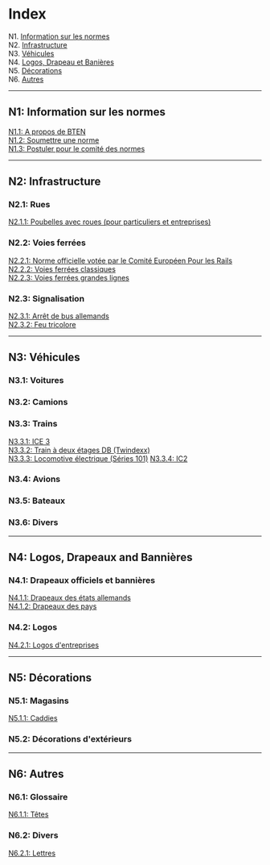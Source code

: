 # Index

N1. [Information sur les normes](#n1)  
N2. [Infrastructure](#n2)  
N3. [Véhicules](#n3)  
N4. [Logos, Drapeau et Banières](#n4)  
N5. [Décorations](#n5)  
N6. [Autres](#n6)

***

## N1: Information sur les normes

[N1.1: A propos de BTEN](/FR/N1/1)  
[N1.2: Soumettre une norme](/FR/N1/2)  
[N1.3: Postuler pour le comité des normes](/FR/N1/3)

***

## N2: Infrastructure
### N2.1: Rues
[N2.1.1: Poubelles avec roues (pour particuliers et entreprises)](/FR/N2/1/1)  
### N2.2: Voies ferrées
[N2.2.1: Norme officielle votée par le Comité Européen Pour les Rails](/FR/N2/2/1)   
[N2.2.2: Voies ferrées classiques](/FR/N2/2/2)    
[N2.2.3: Voies ferrées grandes lignes](/FR/N2/2/3)
### N2.3: Signalisation
[N2.3.1: Arrêt de bus allemands](/FR/N2/3/1)  
[N2.3.2: Feu tricolore](/FR/N2/3/2)

***

## N3: Véhicules
### N3.1: Voitures
### N3.2: Camions
### N3.3: Trains
[N3.3.1: ICE 3](/FR/N3/3/1)  
[N3.3.2: Train à deux étages DB (Twindexx)](/FR/N3/3/2)  
[N3.3.3: Locomotive électrique (Séries 101)](/FR/N3/3/3)
[N3.3.4: IC2 ](/FR/N3/3/4)
### N3.4: Avions
### N3.5: Bateaux
### N3.6: Divers

***

## N4: Logos, Drapeaux and Bannières
### N4.1: Drapeaux officiels et bannières
[N4.1.1: Drapeaux des états allemands](/FR/N4/1/1)  
[N4.1.2: Drapeaux des pays](/FR/N4/1/2)  
### N4.2: Logos
[N4.2.1: Logos d'entreprises](/FR/N4/2/1)

***

## N5: Décorations
### N5.1: Magasins
[N5.1.1: Caddies](/FR/N5/1/1)
### N5.2: Décorations d'extérieurs

***

## N6: Autres
### N6.1: Glossaire
[N6.1.1: Têtes](/FR/N6/1/1)
### N6.2: Divers
[N6.2.1: Lettres](/FR/N6/2/1)